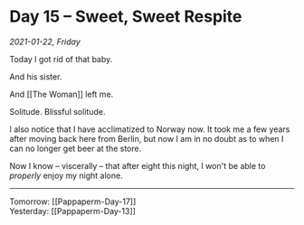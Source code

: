 # Day 15 – Sweet, Sweet Respite
*2021-01-22, Friday*

Today I got rid of that baby.  

And his sister.  

And [[The Woman]] left me.

Solitude. Blissful solitude.

I also notice that I have acclimatized to Norway now. It took me a few years after moving back here from Berlin, but now I am in no doubt as to when I can no longer get beer at the store.

Now I know – viscerally – that after eight this night, I won't be able to *properly* enjoy my night alone.

---
 
Tomorrow: [[Pappaperm-Day-17]]  
Yesterday: [[Pappaperm-Day-13]]  